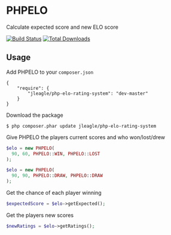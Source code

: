PHPELO
======

Calculate expected score and new ELO score

[![Build Status](https://travis-ci.org/Jleagle/php-elo-rating-system.svg?branch=master)](https://travis-ci.org/jleagle/php-elo-rating-system)
[![Total Downloads](https://poser.pugx.org/jleagle/php-elo-rating-system/downloads.svg)](https://packagist.org/packages/jleagle/php-elo-rating-system)

## Usage

Add PHPELO to your `composer.json`

```
{
    "require": {
        "jleagle/php-elo-rating-system": "dev-master"
    }
}
```

Download the package

```
$ php composer.phar update jleagle/php-elo-rating-system
```
    
Give PHPELO the players current scores and who won/lost/drew

```php
$elo = new PHPELO(
  90, 60, PHPELO::WIN, PHPELO::LOST
);

$elo = new PHPELO(
  90, 90, PHPELO::DRAW, PHPELO::DRAW
);
```

Get the chance of each player winning

```php
$expectedScore = $elo->getExpected();
```

Get the players new scores

```php
$newRatings = $elo->getRatings();
```